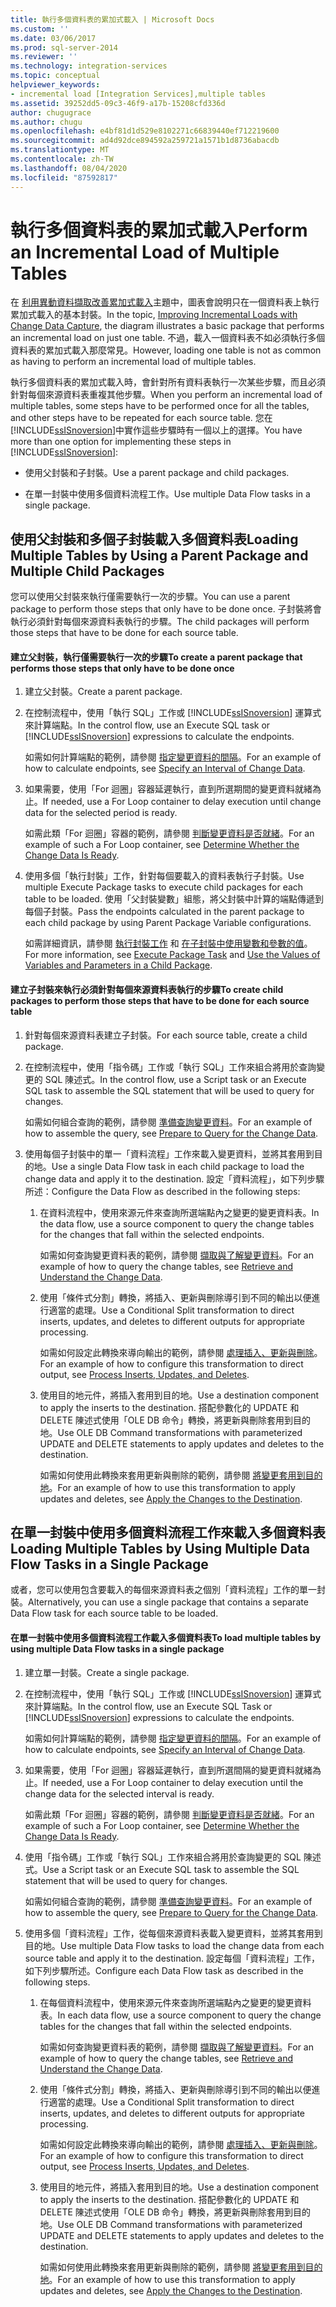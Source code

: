```yaml
---
title: 執行多個資料表的累加式載入 | Microsoft Docs
ms.custom: ''
ms.date: 03/06/2017
ms.prod: sql-server-2014
ms.reviewer: ''
ms.technology: integration-services
ms.topic: conceptual
helpviewer_keywords:
- incremental load [Integration Services],multiple tables
ms.assetid: 39252dd5-09c3-46f9-a17b-15208cfd336d
author: chugugrace
ms.author: chugu
ms.openlocfilehash: e4bf81d1d529e8102271c66839440ef712219600
ms.sourcegitcommit: ad4d92dce894592a259721a1571b1d8736abacdb
ms.translationtype: MT
ms.contentlocale: zh-TW
ms.lasthandoff: 08/04/2020
ms.locfileid: "87592817"
---
```

# <a name="perform-an-incremental-load-of-multiple-tables"></a><span data-ttu-id="f0bc9-102">執行多個資料表的累加式載入</span><span class="sxs-lookup"><span data-stu-id="f0bc9-102">Perform an Incremental Load of Multiple Tables</span></span>
  <span data-ttu-id="f0bc9-103">在 [利用異動資料擷取改善累加式載入](change-data-capture-ssis.md)主題中，圖表會說明只在一個資料表上執行累加式載入的基本封裝。</span><span class="sxs-lookup"><span data-stu-id="f0bc9-103">In the topic, [Improving Incremental Loads with Change Data Capture](change-data-capture-ssis.md), the diagram illustrates a basic package that performs an incremental load on just one table.</span></span> <span data-ttu-id="f0bc9-104">不過，載入一個資料表不如必須執行多個資料表的累加式載入那麼常見。</span><span class="sxs-lookup"><span data-stu-id="f0bc9-104">However, loading one table is not as common as having to perform an incremental load of multiple tables.</span></span>  
  
 <span data-ttu-id="f0bc9-105">執行多個資料表的累加式載入時，會針對所有資料表執行一次某些步驟，而且必須針對每個來源資料表重複其他步驟。</span><span class="sxs-lookup"><span data-stu-id="f0bc9-105">When you perform an incremental load of multiple tables, some steps have to be performed once for all the tables, and other steps have to be repeated for each source table.</span></span> <span data-ttu-id="f0bc9-106">您在 [!INCLUDE[ssISnoversion](../../includes/ssisnoversion-md.md)]中實作這些步驟時有一個以上的選擇。</span><span class="sxs-lookup"><span data-stu-id="f0bc9-106">You have more than one option for implementing these steps in [!INCLUDE[ssISnoversion](../../includes/ssisnoversion-md.md)]:</span></span>  
  
-   <span data-ttu-id="f0bc9-107">使用父封裝和子封裝。</span><span class="sxs-lookup"><span data-stu-id="f0bc9-107">Use a parent package and child packages.</span></span>  
  
-   <span data-ttu-id="f0bc9-108">在單一封裝中使用多個資料流程工作。</span><span class="sxs-lookup"><span data-stu-id="f0bc9-108">Use multiple Data Flow tasks in a single package.</span></span>  
  
## <a name="loading-multiple-tables-by-using-a-parent-package-and-multiple-child-packages"></a><span data-ttu-id="f0bc9-109">使用父封裝和多個子封裝載入多個資料表</span><span class="sxs-lookup"><span data-stu-id="f0bc9-109">Loading Multiple Tables by Using a Parent Package and Multiple Child Packages</span></span>  
 <span data-ttu-id="f0bc9-110">您可以使用父封裝來執行僅需要執行一次的步驟。</span><span class="sxs-lookup"><span data-stu-id="f0bc9-110">You can use a parent package to perform those steps that only have to be done once.</span></span> <span data-ttu-id="f0bc9-111">子封裝將會執行必須針對每個來源資料表執行的步驟。</span><span class="sxs-lookup"><span data-stu-id="f0bc9-111">The child packages will perform those steps that have to be done for each source table.</span></span>  
  
#### <a name="to-create-a-parent-package-that-performs-those-steps-that-only-have-to-be-done-once"></a><span data-ttu-id="f0bc9-112">建立父封裝，執行僅需要執行一次的步驟</span><span class="sxs-lookup"><span data-stu-id="f0bc9-112">To create a parent package that performs those steps that only have to be done once</span></span>  
  
1.  <span data-ttu-id="f0bc9-113">建立父封裝。</span><span class="sxs-lookup"><span data-stu-id="f0bc9-113">Create a parent package.</span></span>  
  
2.  <span data-ttu-id="f0bc9-114">在控制流程中，使用「執行 SQL」工作或 [!INCLUDE[ssISnoversion](../../includes/ssisnoversion-md.md)] 運算式來計算端點。</span><span class="sxs-lookup"><span data-stu-id="f0bc9-114">In the control flow, use an Execute SQL task or [!INCLUDE[ssISnoversion](../../includes/ssisnoversion-md.md)] expressions to calculate the endpoints.</span></span>  
  
     <span data-ttu-id="f0bc9-115">如需如何計算端點的範例，請參閱 [指定變更資料的間隔](specify-an-interval-of-change-data.md)。</span><span class="sxs-lookup"><span data-stu-id="f0bc9-115">For an example of how to calculate endpoints, see [Specify an Interval of Change Data](specify-an-interval-of-change-data.md).</span></span>  
  
3.  <span data-ttu-id="f0bc9-116">如果需要，使用「For 迴圈」容器延遲執行，直到所選期間的變更資料就緒為止。</span><span class="sxs-lookup"><span data-stu-id="f0bc9-116">If needed, use a For Loop container to delay execution until change data for the selected period is ready.</span></span>  
  
     <span data-ttu-id="f0bc9-117">如需此類「For 迴圈」容器的範例，請參閱 [判斷變更資料是否就緒](determine-whether-the-change-data-is-ready.md)。</span><span class="sxs-lookup"><span data-stu-id="f0bc9-117">For an example of such a For Loop container, see [Determine Whether the Change Data Is Ready](determine-whether-the-change-data-is-ready.md).</span></span>  
  
4.  <span data-ttu-id="f0bc9-118">使用多個「執行封裝」工作，針對每個要載入的資料表執行子封裝。</span><span class="sxs-lookup"><span data-stu-id="f0bc9-118">Use multiple Execute Package tasks to execute child packages for each table to be loaded.</span></span> <span data-ttu-id="f0bc9-119">使用「父封裝變數」組態，將父封裝中計算的端點傳遞到每個子封裝。</span><span class="sxs-lookup"><span data-stu-id="f0bc9-119">Pass the endpoints calculated in the parent package to each child package by using Parent Package Variable configurations.</span></span>  
  
     <span data-ttu-id="f0bc9-120">如需詳細資訊，請參閱 [執行封裝工作](../control-flow/execute-package-task.md) 和 [在子封裝中使用變數和參數的值](../use-the-values-of-variables-and-parameters-in-a-child-package.md)。</span><span class="sxs-lookup"><span data-stu-id="f0bc9-120">For more information, see [Execute Package Task](../control-flow/execute-package-task.md) and [Use the Values of Variables and Parameters in a Child Package](../use-the-values-of-variables-and-parameters-in-a-child-package.md).</span></span>  
  
#### <a name="to-create-child-packages-to-perform-those-steps-that-have-to-be-done-for-each-source-table"></a><span data-ttu-id="f0bc9-121">建立子封裝來執行必須針對每個來源資料表執行的步驟</span><span class="sxs-lookup"><span data-stu-id="f0bc9-121">To create child packages to perform those steps that have to be done for each source table</span></span>  
  
1.  <span data-ttu-id="f0bc9-122">針對每個來源資料表建立子封裝。</span><span class="sxs-lookup"><span data-stu-id="f0bc9-122">For each source table, create a child package.</span></span>  
  
2.  <span data-ttu-id="f0bc9-123">在控制流程中，使用「指令碼」工作或「執行 SQL」工作來組合將用於查詢變更的 SQL 陳述式。</span><span class="sxs-lookup"><span data-stu-id="f0bc9-123">In the control flow, use a Script task or an Execute SQL task to assemble the SQL statement that will be used to query for changes.</span></span>  
  
     <span data-ttu-id="f0bc9-124">如需如何組合查詢的範例，請參閱 [準備查詢變更資料](prepare-to-query-for-the-change-data.md)。</span><span class="sxs-lookup"><span data-stu-id="f0bc9-124">For an example of how to assemble the query, see [Prepare to Query for the Change Data](prepare-to-query-for-the-change-data.md).</span></span>  
  
3.  <span data-ttu-id="f0bc9-125">使用每個子封裝中的單一「資料流程」工作來載入變更資料，並將其套用到目的地。</span><span class="sxs-lookup"><span data-stu-id="f0bc9-125">Use a single Data Flow task in each child package to load the change data and apply it to the destination.</span></span> <span data-ttu-id="f0bc9-126">設定「資料流程」，如下列步驟所述：</span><span class="sxs-lookup"><span data-stu-id="f0bc9-126">Configure the Data Flow as described in the following steps:</span></span>  
  
    1.  <span data-ttu-id="f0bc9-127">在資料流程中，使用來源元件來查詢所選端點內之變更的變更資料表。</span><span class="sxs-lookup"><span data-stu-id="f0bc9-127">In the data flow, use a source component to query the change tables for the changes that fall within the selected endpoints.</span></span>  
  
         <span data-ttu-id="f0bc9-128">如需如何查詢變更資料表的範例，請參閱 [擷取與了解變更資料](retrieve-and-understand-the-change-data.md)。</span><span class="sxs-lookup"><span data-stu-id="f0bc9-128">For an example of how to query the change tables, see [Retrieve and Understand the Change Data](retrieve-and-understand-the-change-data.md).</span></span>  
  
    2.  <span data-ttu-id="f0bc9-129">使用「條件式分割」轉換，將插入、更新與刪除導引到不同的輸出以便進行適當的處理。</span><span class="sxs-lookup"><span data-stu-id="f0bc9-129">Use a Conditional Split transformation to direct inserts, updates, and deletes to different outputs for appropriate processing.</span></span>  
  
         <span data-ttu-id="f0bc9-130">如需如何設定此轉換來導向輸出的範例，請參閱 [處理插入、更新與刪除](process-inserts-updates-and-deletes.md)。</span><span class="sxs-lookup"><span data-stu-id="f0bc9-130">For an example of how to configure this transformation to direct output, see [Process Inserts, Updates, and Deletes](process-inserts-updates-and-deletes.md).</span></span>  
  
    3.  <span data-ttu-id="f0bc9-131">使用目的地元件，將插入套用到目的地。</span><span class="sxs-lookup"><span data-stu-id="f0bc9-131">Use a destination component to apply the inserts to the destination.</span></span> <span data-ttu-id="f0bc9-132">搭配參數化的 UPDATE 和 DELETE 陳述式使用「OLE DB 命令」轉換，將更新與刪除套用到目的地。</span><span class="sxs-lookup"><span data-stu-id="f0bc9-132">Use OLE DB Command transformations with parameterized UPDATE and DELETE statements to apply updates and deletes to the destination.</span></span>  
  
         <span data-ttu-id="f0bc9-133">如需如何使用此轉換來套用更新與刪除的範例，請參閱 [將變更套用到目的地](apply-the-changes-to-the-destination.md)。</span><span class="sxs-lookup"><span data-stu-id="f0bc9-133">For an example of how to use this transformation to apply updates and deletes, see [Apply the Changes to the Destination](apply-the-changes-to-the-destination.md).</span></span>  
  
## <a name="loading-multiple-tables-by-using-multiple-data-flow-tasks-in-a-single-package"></a><span data-ttu-id="f0bc9-134">在單一封裝中使用多個資料流程工作來載入多個資料表</span><span class="sxs-lookup"><span data-stu-id="f0bc9-134">Loading Multiple Tables by Using Multiple Data Flow Tasks in a Single Package</span></span>  
 <span data-ttu-id="f0bc9-135">或者，您可以使用包含要載入的每個來源資料表之個別「資料流程」工作的單一封裝。</span><span class="sxs-lookup"><span data-stu-id="f0bc9-135">Alternatively, you can use a single package that contains a separate Data Flow task for each source table to be loaded.</span></span>  
  
#### <a name="to-load-multiple-tables-by-using-multiple-data-flow-tasks-in-a-single-package"></a><span data-ttu-id="f0bc9-136">在單一封裝中使用多個資料流程工作載入多個資料表</span><span class="sxs-lookup"><span data-stu-id="f0bc9-136">To load multiple tables by using multiple Data Flow tasks in a single package</span></span>  
  
1.  <span data-ttu-id="f0bc9-137">建立單一封裝。</span><span class="sxs-lookup"><span data-stu-id="f0bc9-137">Create a single package.</span></span>  
  
2.  <span data-ttu-id="f0bc9-138">在控制流程中，使用「執行 SQL」工作或 [!INCLUDE[ssISnoversion](../../includes/ssisnoversion-md.md)] 運算式來計算端點。</span><span class="sxs-lookup"><span data-stu-id="f0bc9-138">In the control flow, use an Execute SQL Task or [!INCLUDE[ssISnoversion](../../includes/ssisnoversion-md.md)] expressions to calculate the endpoints.</span></span>  
  
     <span data-ttu-id="f0bc9-139">如需如何計算端點的範例，請參閱 [指定變更資料的間隔](specify-an-interval-of-change-data.md)。</span><span class="sxs-lookup"><span data-stu-id="f0bc9-139">For an example of how to calculate endpoints, see [Specify an Interval of Change Data](specify-an-interval-of-change-data.md).</span></span>  
  
3.  <span data-ttu-id="f0bc9-140">如果需要，使用「For 迴圈」容器延遲執行，直到所選間隔的變更資料就緒為止。</span><span class="sxs-lookup"><span data-stu-id="f0bc9-140">If needed, use a For Loop container to delay execution until the change data for the selected interval is ready.</span></span>  
  
     <span data-ttu-id="f0bc9-141">如需此類「For 迴圈」容器的範例，請參閱 [判斷變更資料是否就緒](determine-whether-the-change-data-is-ready.md)。</span><span class="sxs-lookup"><span data-stu-id="f0bc9-141">For an example of such a For Loop container, see [Determine Whether the Change Data Is Ready](determine-whether-the-change-data-is-ready.md).</span></span>  
  
4.  <span data-ttu-id="f0bc9-142">使用「指令碼」工作或「執行 SQL」工作來組合將用於查詢變更的 SQL 陳述式。</span><span class="sxs-lookup"><span data-stu-id="f0bc9-142">Use a Script task or an Execute SQL task to assemble the SQL statement that will be used to query for changes.</span></span>  
  
     <span data-ttu-id="f0bc9-143">如需如何組合查詢的範例，請參閱 [準備查詢變更資料](prepare-to-query-for-the-change-data.md)。</span><span class="sxs-lookup"><span data-stu-id="f0bc9-143">For an example of how to assemble the query, see [Prepare to Query for the Change Data](prepare-to-query-for-the-change-data.md).</span></span>  
  
5.  <span data-ttu-id="f0bc9-144">使用多個「資料流程」工作，從每個來源資料表載入變更資料，並將其套用到目的地。</span><span class="sxs-lookup"><span data-stu-id="f0bc9-144">Use multiple Data Flow tasks to load the change data from each source table and apply it to the destination.</span></span> <span data-ttu-id="f0bc9-145">設定每個「資料流程」工作，如下列步驟所述。</span><span class="sxs-lookup"><span data-stu-id="f0bc9-145">Configure each Data Flow task as described in the following steps.</span></span>  
  
    1.  <span data-ttu-id="f0bc9-146">在每個資料流程中，使用來源元件來查詢所選端點內之變更的變更資料表。</span><span class="sxs-lookup"><span data-stu-id="f0bc9-146">In each data flow, use a source component to query the change tables for the changes that fall within the selected endpoints.</span></span>  
  
         <span data-ttu-id="f0bc9-147">如需如何查詢變更資料表的範例，請參閱 [擷取與了解變更資料](retrieve-and-understand-the-change-data.md)。</span><span class="sxs-lookup"><span data-stu-id="f0bc9-147">For an example of how to query the change tables, see [Retrieve and Understand the Change Data](retrieve-and-understand-the-change-data.md).</span></span>  
  
    2.  <span data-ttu-id="f0bc9-148">使用「條件式分割」轉換，將插入、更新與刪除導引到不同的輸出以便進行適當的處理。</span><span class="sxs-lookup"><span data-stu-id="f0bc9-148">Use a Conditional Split transformation to direct inserts, updates, and deletes to different outputs for appropriate processing.</span></span>  
  
         <span data-ttu-id="f0bc9-149">如需如何設定此轉換來導向輸出的範例，請參閱 [處理插入、更新與刪除](process-inserts-updates-and-deletes.md)。</span><span class="sxs-lookup"><span data-stu-id="f0bc9-149">For an example of how to configure this transformation to direct output, see [Process Inserts, Updates, and Deletes](process-inserts-updates-and-deletes.md).</span></span>  
  
    3.  <span data-ttu-id="f0bc9-150">使用目的地元件，將插入套用到目的地。</span><span class="sxs-lookup"><span data-stu-id="f0bc9-150">Use a destination component to apply the inserts to the destination.</span></span> <span data-ttu-id="f0bc9-151">搭配參數化的 UPDATE 和 DELETE 陳述式使用「OLE DB 命令」轉換，將更新與刪除套用到目的地。</span><span class="sxs-lookup"><span data-stu-id="f0bc9-151">Use OLE DB Command transformations with parameterized UPDATE and DELETE statements to apply updates and deletes to the destination.</span></span>  
  
         <span data-ttu-id="f0bc9-152">如需如何使用此轉換來套用更新與刪除的範例，請參閱 [將變更套用到目的地](apply-the-changes-to-the-destination.md)。</span><span class="sxs-lookup"><span data-stu-id="f0bc9-152">For an example of how to use this transformation to apply updates and deletes, see [Apply the Changes to the Destination](apply-the-changes-to-the-destination.md).</span></span>  
  
  

